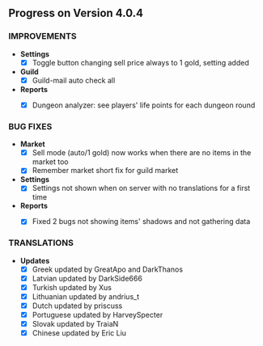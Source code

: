 ## Progress on Version 4.0.4


### IMPROVEMENTS
- **Settings**
	- [x] Toggle button changing sell price always to 1 gold, setting added
- **Guild**
	- [x] Guild-mail auto check all
- **Reports**
	- [x] Dungeon analyzer: see players' life points for each dungeon round


### BUG FIXES
- **Market**
	- [x] Sell mode (auto/1 gold) now works when there are no items in the market too
	- [x] Remember market short fix for guild market
- **Settings**
	- [x] Settings not shown when on server with no translations for a first time
- **Reports**
	- [x] Fixed 2 bugs not showing items' shadows and not gathering data


### TRANSLATIONS
- **Updates**
	- [x] Greek updated by GreatApo and DarkThanos
	- [x] Latvian updated by DarkSide666
	- [x] Turkish updated by Xus
	- [x] Lithuanian updated by andrius_t
	- [x] Dutch updated by priscuss
	- [x] Portuguese updated by HarveySpecter
	- [x] Slovak updated by TraiaN
	- [x] Chinese updated by Eric Liu
